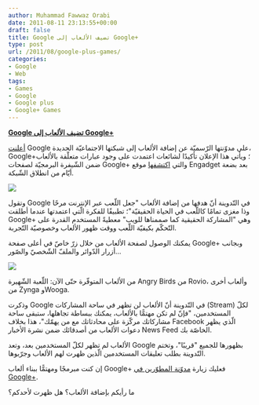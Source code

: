 ```yaml
---
author: Muhammad Fawwaz Orabi
date: 2011-08-11 23:13:55+00:00
draft: false
title: Google تضيف الألعاب إلى Google+
type: post
url: /2011/08/google-plus-games/
categories:
- Google
- Web
tags:
- Games
- Google
- Google plus
- Google+ Games
---
```


[**Google تضيف الألعاب إلى Google+**](http://www.it-scoop.com/2011/08/google-plus-games/)


[أعلنت](http://googleblog.blogspot.com/2011/08/games-in-google-fun-that-fits-your.html) Google على مدوّنتها الرّسميّة عن إضافة الألعاب إلى شبكتها الاجتماعيّة الجديدة، Google+؛ ويأتي هذا الإعلان تأكيدًا لشائعات اعتمدت على وجود عبارات متعلّقة بالألعاب ضمن الشّيفرة البرمجيّة لصفحات Google+ والتي [اكتشفها](http://www.engadget.com/2011/06/30/google-code-reveals-intent-to-unleash-games-and-questions-to-th/) موقع Engadget بعد بضعة أيّام من انطلاق الشّبكة.

[![](http://www.it-scoop.com/wp-content/uploads/2011/08/Google-plus-games-homepage.png)
](http://www.it-scoop.com/2011/08/google-plus-games/)

وتقول Google في التّدوينة أنّ هدفها من إضافة الألعاب "جعل اللّعب عبر الإنترنت مرحًا وذا مغزى تمامًا كاللّعب في الحياة الحقيقيّة"؛ تطبيقًا للفكرة الّتي اعتمدتها عندما أطلقت Google+ وهي "المشاركة الحقيقية كما صممناها للويب" معطيةً المستخدم القدرة على التّحكّم بكيفيّة اللّعب ووقت ظهور الألعاب وخصوصيّة التّجربة.

يمكنك الوصول لصفحة الألعاب من خلال زرّ خاصّ في أعلى صفحة Google+ وبجانب أزرار الدّوائر والملفّ الشّخصيّ والصّور...

[![](http://www.it-scoop.com/wp-content/uploads/2011/08/Google-plus-games.png)
](http://www.it-scoop.com/2011/08/google-plus-games/)

من الألعاب المتوفّرة حتّى الآن: اللّعبة الشّهيرة Angry Birds من Rovio، وألعاب أخرى من Zynga وWooga.

وذكرت Google في التّدوينة أنّ الألعاب لن تظهر في ساحة المشاركات (Stream) لكلّ المستخدمين، "فإنّ لم تكن مهتمًّا بالألعاب، يمكنك ببساطة تجاهلها، ستبقى ساحة مشاركاتك مركّزة على محادثاتك مع من يهمّك"، هذا بخلاف Facebook الّذي يظهر دعوات الألعاب من أصدقائك ضمن نشرة الأخبار News Feed الخاصّة بك.

الألعاب لم تظهر لكلّ المستخدمين بعد، وتعد Google بظهورها للجميع "قريبًا"، وتختم التّدوينة بطلب تعليقات المستخدمين الّذين ظهرت لهم الألعاب وجرّبوها.

إن كنت مبرمجًا ومهتمًّا ببناء ألعاب Google+ فعليك زيارة [مدوّنة المطوّرين في Google+](http://googleplusplatform.blogspot.com/2011/08/stepping-onto-google-platform.html).

ما رأيكم بإضافة الألعاب؟ هل ظهرت لأحدكم؟

